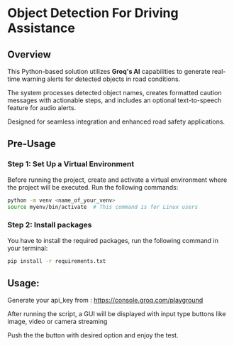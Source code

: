 # Object Detection For Driving Assistance

## Overview

This Python-based solution utilizes **Groq's AI** capabilities to generate real-time warning alerts for detected objects in road conditions.

The system processes detected object names, creates formatted caution messages with actionable steps, and includes an optional text-to-speech feature for audio alerts.

Designed for seamless integration and enhanced road safety applications.

## Pre-Usage

### Step 1: Set Up a Virtual Environment

Before running the project, create and activate a virtual environment where the project will be executed. Run the following commands:

```bash
python -m venv <name_of_your_venv>
source myenv/bin/activate  # This command is for Linux users
```

### Step 2: Install packages
You have to install the required packages, run the following command in your terminal:

```bash
pip install -r requirements.txt
```


## Usage:

Generate your api_key from : https://console.groq.com/playground

After running the script, a GUI will be displayed with input type buttons like image, video or camera streaming

Push the the button with desired option and enjoy the test.


